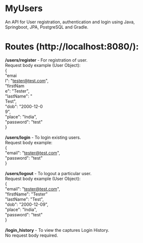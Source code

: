 # MyUsers
An API for User registration, authentication and login using Java, Springboot, JPA, PostgreSQL and Gradle.

# Routes (http://localhost:8080/):
<b>/users/register</b> -  For registration of user. <br>
Request body example (User Object): <br>
{<br>
    "emai<br>l": "tester@test.com",<br>
    "firstNam<br>e": "Tester",<br>
    "lastName": "<br>Test",<br>
    "dob": "2000-12-0<br>9",<br>
    "place": "India",<br>
    "password": "test"<br>
}<br>
<br>
<b>/users/login</b> - To login existing users.<br>
Request body example:<br>
{<br>
    "email": "tester@test.com",<br>
    "password": "test"<br>
}<br>
<br>
<b>/users/logout</b> - To logout a particular user.<br>
Request body example (User Object): <br>
{<br>
    "email": "tester@test.com",<br>
    "firstName": "Tester"<br>
    "lastName": "Test",<br>
    "dob": "2000-12-09",<br>
    "place": "India",<br>
    "password": "test"<br>
}<br>
<br>
<b>/login_history</b> - To view the captures Login History.<br>
No request body required.
